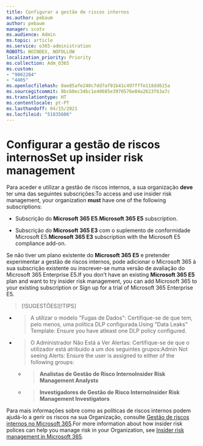 ```yaml
---
title: Configurar a gestão de riscos internos
ms.author: pebaum
author: pebaum
manager: scotv
ms.audience: Admin
ms.topic: article
ms.service: o365-administration
ROBOTS: NOINDEX, NOFOLLOW
localization_priority: Priority
ms.collection: Adm_O365
ms.custom:
- "9002284"
- "4405"
ms.openlocfilehash: 8ae85afe240c7dd7af91b41c497fffe118dd615a
ms.sourcegitcommit: 8bc60ec34bc1e40685e3976576e04a2623f63a7c
ms.translationtype: HT
ms.contentlocale: pt-PT
ms.lasthandoff: 04/15/2021
ms.locfileid: "51835606"
---
```

# <a name="set-up-insider-risk-management"></a><span data-ttu-id="3a333-102">Configurar a gestão de riscos internos</span><span class="sxs-lookup"><span data-stu-id="3a333-102">Set up insider risk management</span></span>

<span data-ttu-id="3a333-103">Para aceder e utilizar a gestão de riscos internos, a sua organização **deve** ter uma das seguintes subscrições:</span><span class="sxs-lookup"><span data-stu-id="3a333-103">To access and use insider risk management, your organization **must** have one of the following subscriptions:</span></span>

- <span data-ttu-id="3a333-104">Subscrição do **Microsoft 365 E5**.</span><span class="sxs-lookup"><span data-stu-id="3a333-104">**Microsoft 365 E5** subscription.</span></span>

- <span data-ttu-id="3a333-105">Subscrição do **Microsoft 365 E3** com o suplemento de conformidade Microsoft E5.</span><span class="sxs-lookup"><span data-stu-id="3a333-105">**Microsoft 365 E3** subscription with the Microsoft E5 compliance add-on.</span></span>

<span data-ttu-id="3a333-106">Se não tiver um plano existente do **Microsoft 365 E5** e pretender experimentar a gestão de riscos internos, pode adicionar o Microsoft 365 à sua subscrição existente ou inscrever-se numa versão de avaliação do Microsoft 365 Enterprise E5.</span><span class="sxs-lookup"><span data-stu-id="3a333-106">If you don't have an existing **Microsoft 365 E5** plan and want to try insider risk management, you can add Microsoft 365 to your existing subscription or Sign up for a trial of Microsoft 365 Enterprise E5.</span></span>

> <span data-ttu-id="3a333-107">[!SUGESTÕES]</span><span class="sxs-lookup"><span data-stu-id="3a333-107">[!TIPS]</span></span>
- > <span data-ttu-id="3a333-108">A utilizar o modelo "Fugas de Dados": Certifique-se de que tem, pelo menos, uma política DLP configurada.</span><span class="sxs-lookup"><span data-stu-id="3a333-108">Using "Data Leaks" Template: Ensure you have atleast one DLP policy configured.</span></span>
- > <span data-ttu-id="3a333-109">O Administrador Não Está a Ver Alertas: Certifique-se de que o utilizador está atribuído a um dos seguintes grupos:</span><span class="sxs-lookup"><span data-stu-id="3a333-109">Admin Not seeing Alerts: Ensure the user is assigned to either of the following groups:</span></span>
    - ><span data-ttu-id="3a333-110">**Analistas de Gestão de Risco Interno**</span><span class="sxs-lookup"><span data-stu-id="3a333-110">**Insider Risk Management Analysts**</span></span>
    - ><span data-ttu-id="3a333-111">**Investigadores de Gestão de Risco Interno**</span><span class="sxs-lookup"><span data-stu-id="3a333-111">**Insider Risk Management Investigators**</span></span>

<span data-ttu-id="3a333-112">Para mais informações sobre como as políticas de riscos internos podem ajudá-lo a gerir os riscos na sua Organização, consulte [Gestão de riscos internos no Microsoft 365](https://go.microsoft.com/fwlink/?linkid=2123907).</span><span class="sxs-lookup"><span data-stu-id="3a333-112">For more information about how insider risk polices can help you manage risk in your Organization, see [Insider risk management in Microsoft 365](https://go.microsoft.com/fwlink/?linkid=2123907).</span></span>
